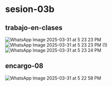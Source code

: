 # sesion-03b

## trabajo-en-clases
![WhatsApp Image 2025-03-31 at 5 23 23 PM](https://github.com/user-attachments/assets/d64f2196-cea0-456e-ad1c-ec91f75e7751)
![WhatsApp Image 2025-03-31 at 5 23 23 PM (1)](https://github.com/user-attachments/assets/32e90a6d-bd9e-4c58-8ef9-b434d5499175)
![WhatsApp Image 2025-03-31 at 5 23 24 PM](https://github.com/user-attachments/assets/44314560-2f5c-434a-8e96-a2bdd6ca7772)

## encargo-08

![WhatsApp Image 2025-03-31 at 5 22 58 PM](https://github.com/user-attachments/assets/b65d32b5-59c9-4977-a0ea-20507e321f91)
